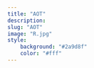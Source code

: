 ```yaml
---
title: "AOT"
description: 
slug: "AOT"
image: "R.jpg"
style:
    background: "#2a9d8f"
    color: "#fff"
---
```

